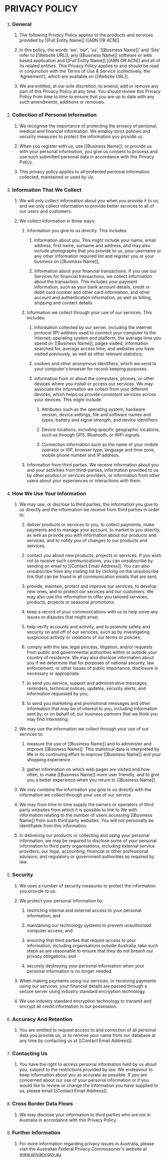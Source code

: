 # PRIVACY POLICY

1. ### General

	1. The following Privacy Policy applies to the products and services provided by [[Full Entity Name]] [[ABN OR ACN]]. 

	2. In this policy, the words ‘we’, ‘our’, ‘us’, ‘[[Business Name]]’ and ‘Site’ refer to [[Website URL]], any [[Business Name]] software or web based application and [[Full Entity Name]] [[ABN OR ACN]] and all of its related entities. This Privacy Policy applies to and should be read in conjunction with the Terms of Use & Service (collectively, the ‘Agreement’), which are available on [[Website URL]].
	
	3. We are entitled, at our sole discretion, to amend, add or remove any part of this Privacy Policy at any time. You should review this Privacy Policy from time to time to ensure that you are up to date with any such amendments, additions or removals.

2. ### Collection of Personal Information 

	1. We recognise the importance of protecting the privacy of personal, medical and financial information. We employ strict policies and security measures to protect the information you provide us. 
	
	2. When you register with us, use [[Business Name]], or provide us with your personal information, you give us consent to process and use such submitted personal data in accordance with this Privacy Policy. 
	
	3. This privacy policy applies to all protected personal information collected, maintained or used by Us.

3. ### Information That We Collect

	1. We will only collect information about you when you provide it to us, and we only collect information to provide better services to all of our users and customers.
	
	2. We collect information in three ways:
	
		1. Information you give to us directly. This includes:
		
			1. Information about you. This might include your name, email address, first name, surname and address, and may also include photographs that you provide to us, your username or any other information required list and register you or your business on [[Business Name]];

			2. Information about your financial transactions. If you use our Services for financial transactions, we collect information about the transaction. This includes your payment information, such as your bank account details, credit or debit card number and other card information, and other account and authentication information, as well as billing, shipping and contact details.

		2. Information we collect through your use of our services. This includes:
			
			1. information collected by our server, including the internet protocol (IP) address used to connect your computer to the Internet, operating system and platform, the average time you spend on [[Business Name]], pages visited, information searched for, average access time, and websites you have visited previously, as well as other relevant statistics;
			
			2. cookies and other anonymous identifiers, which we send to your computer's browser for record-keeping purposes. 

			3. information from or about the computers, phones, or other devices where you install or access our services. We may associate the information we collect from your different devices, which helps us provide consistent services across your devices. This might include:  

				1. Attributes such as the operating system, hardware version, device settings, file and software names and types, battery and signal strength, and device identifiers. 

				2. Device locations, including specific geographic locations, such as through GPS, Bluetooth, or WiFi signals.
				
				3. Connection information such as the name of your mobile operator or ISP, browser type, language and time zone, mobile phone number and IP address.

		3. Information from third parties. We receive information about you and your activities from third-parties, information provided to us by other product or services providers, or information from other users about your experiences or interactions with them. 

4. ### How We Use Your Information

	1. We may use, or disclose to third parties, the information you give to us directly and the information we receive from third parties in order to:
		
		1. deliver products or services to you, to collect payments, make payments and to manage your account, to market to you directly, as well as provide you with information about our products and services, and to notify you of changes to our products and services;

		2. contact you about new products, projects or services. If you wish not to receive such communications, you can unsubscribe by sending an email to [[Contact Email Address]]. You can also unsubscribe from any mailing list by clicking on the unsubscribe link that can be found in all communication emails that are sent;

		3. provide, maintain, protect and improve our services, to develop new ones, and to protect our services and our customers. We may also use this information to offer you tailored services, products, projects or seasonal promotions;
		
		4. keep a record of your communications with us to help solve any issues or disputes that might arise;
		
		5. help verify accounts and activity, and to promote safety and security on and off of our services, such as by investigating suspicious activity or violations of our terms or policies;
		
		6. comply with the law, legal process, litigation, and/or requests from public and governmental authorities within or outside your country of residence. We may also disclose information about you if we determine that for purposes of national security, law enforcement, or other issues of public importance, disclosure is necessary or appropriate.

		7. to send you service, support and administrative messages, reminders, technical notices, updates, security alerts, and information requested by you;

		8. to send you marketing and promotional messages and other information that may be of interest to you, including information sent by, or on behalf of, our business partners that we think you may find interesting;

	2. We may use the information we collect through your use of our services to:
		
		1. measure the use of [[Business Name]] and to administer and improve [[Business Name]]. This statistical data is interpreted by We in its continuing effort to improve [[Business Name]] and your shopping experience.
		
		2. gather information on which web pages are visited and how often, to make [[Business Name]] more user friendly, and to give you a better experience when you return to [[Business Name]]. 

	3. We may combine the information you give to us directly with the information we collect through your use of our service.
	
	4. We may from time to time supply the owners or operators of third party websites from which it is possible to link to We with information relating to the number of users accessing [[Business Name]] from such third party websites. You will not personally be identifiable from this information.
	
	5. In delivering our products or collecting and using your personal information, we may be required to disclose some of your personal information to third party organisations, including external service providers; our legal, accounting, financial or other professional advisors; and regulatory or government authorities as required by law.

5. ### Security

	1. We uses a number of security measures to protect the information you provide to us.
	
	2. We protect your personal information by:
		
		1. restricting internal and external access to your personal information; and
		
		2. maintaining our technology systems to prevent unauthorised computer access; and
		
		3. ensuring that third parties that require access to your information, including organisations outside Australia, take such steps as are reasonable to ensure that they do not breach our privacy obligations; and
		
		4. securely destroying your personal information when your personal information is no longer needed.
	
	3. When making payments using our services, or receiving payments using our services, your financial details are passed through a secure server using industry standard encryption technology.
	
	4. We use industry standard encryption technology to transmit and encrypt all credit information in our possession.

6. ### Accuracy And Retention

	1. You are entitled to request access to and correction of all personal data you provide us, or to remove your name from our database at any time by contacting us at [[Contact Email Address]].

7. ### Contacting Us

	1. You have the right to access personal information held by us about you, subject to the restrictions provided by law. We endeavour to keep information about you as accurate as possible. If you are concerned about our use of your personal information or if you would like to review or change the information you have supplied to us, please email [[Contact Email Address]].

8. ### Cross Border Data Flows

	1. We may disclose your information to third parties who are not in Australia in accordance with this Privacy Policy. 

9. ### Further Information

	1. For more information regarding privacy issues in Australia, please visit the Australian Federal Privacy Commissioner's website at www.privacy.gov.au.

